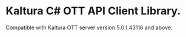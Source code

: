 # Kaltura C# OTT API Client Library.
Compatible with Kaltura OTT server version 5.0.1.43116 and above.
